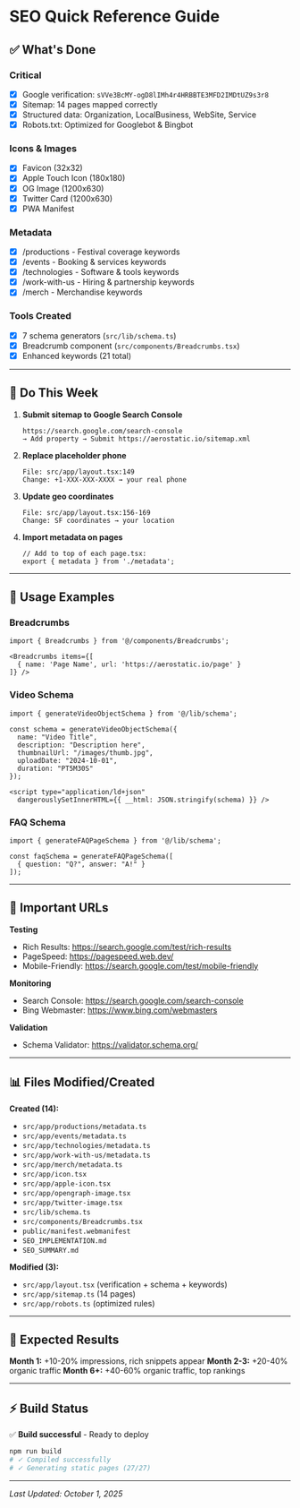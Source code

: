 # SEO Quick Reference Guide

## ✅ What's Done

### Critical
- [x] Google verification: `sVVe3BcMY-ogD8lIMh4r4HRBBTE3MFD2IMDtUZ9s3r8`
- [x] Sitemap: 14 pages mapped correctly
- [x] Structured data: Organization, LocalBusiness, WebSite, Service
- [x] Robots.txt: Optimized for Googlebot & Bingbot

### Icons & Images
- [x] Favicon (32x32)
- [x] Apple Touch Icon (180x180)
- [x] OG Image (1200x630)
- [x] Twitter Card (1200x630)
- [x] PWA Manifest

### Metadata
- [x] /productions - Festival coverage keywords
- [x] /events - Booking & services keywords
- [x] /technologies - Software & tools keywords
- [x] /work-with-us - Hiring & partnership keywords
- [x] /merch - Merchandise keywords

### Tools Created
- [x] 7 schema generators (`src/lib/schema.ts`)
- [x] Breadcrumb component (`src/components/Breadcrumbs.tsx`)
- [x] Enhanced keywords (21 total)

---

## 🎯 Do This Week

1. **Submit sitemap to Google Search Console**
   ```
   https://search.google.com/search-console
   → Add property → Submit https://aerostatic.io/sitemap.xml
   ```

2. **Replace placeholder phone**
   ```
   File: src/app/layout.tsx:149
   Change: +1-XXX-XXX-XXXX → your real phone
   ```

3. **Update geo coordinates**
   ```
   File: src/app/layout.tsx:156-169
   Change: SF coordinates → your location
   ```

4. **Import metadata on pages**
   ```tsx
   // Add to top of each page.tsx:
   export { metadata } from './metadata';
   ```

---

## 📖 Usage Examples

### Breadcrumbs
```tsx
import { Breadcrumbs } from '@/components/Breadcrumbs';

<Breadcrumbs items={[
  { name: 'Page Name', url: 'https://aerostatic.io/page' }
]} />
```

### Video Schema
```tsx
import { generateVideoObjectSchema } from '@/lib/schema';

const schema = generateVideoObjectSchema({
  name: "Video Title",
  description: "Description here",
  thumbnailUrl: "/images/thumb.jpg",
  uploadDate: "2024-10-01",
  duration: "PT5M30S"
});

<script type="application/ld+json"
  dangerouslySetInnerHTML={{ __html: JSON.stringify(schema) }} />
```

### FAQ Schema
```tsx
import { generateFAQPageSchema } from '@/lib/schema';

const faqSchema = generateFAQPageSchema([
  { question: "Q?", answer: "A!" }
]);
```

---

## 🔗 Important URLs

**Testing**
- Rich Results: https://search.google.com/test/rich-results
- PageSpeed: https://pagespeed.web.dev/
- Mobile-Friendly: https://search.google.com/test/mobile-friendly

**Monitoring**
- Search Console: https://search.google.com/search-console
- Bing Webmaster: https://www.bing.com/webmasters

**Validation**
- Schema Validator: https://validator.schema.org/

---

## 📊 Files Modified/Created

**Created (14):**
- `src/app/productions/metadata.ts`
- `src/app/events/metadata.ts`
- `src/app/technologies/metadata.ts`
- `src/app/work-with-us/metadata.ts`
- `src/app/merch/metadata.ts`
- `src/app/icon.tsx`
- `src/app/apple-icon.tsx`
- `src/app/opengraph-image.tsx`
- `src/app/twitter-image.tsx`
- `src/lib/schema.ts`
- `src/components/Breadcrumbs.tsx`
- `public/manifest.webmanifest`
- `SEO_IMPLEMENTATION.md`
- `SEO_SUMMARY.md`

**Modified (3):**
- `src/app/layout.tsx` (verification + schema + keywords)
- `src/app/sitemap.ts` (14 pages)
- `src/app/robots.ts` (optimized rules)

---

## 🎯 Expected Results

**Month 1:** +10-20% impressions, rich snippets appear
**Month 2-3:** +20-40% organic traffic
**Month 6+:** +40-60% organic traffic, top rankings

---

## ⚡ Build Status

✅ **Build successful** - Ready to deploy
```bash
npm run build
# ✓ Compiled successfully
# ✓ Generating static pages (27/27)
```

---

*Last Updated: October 1, 2025*
